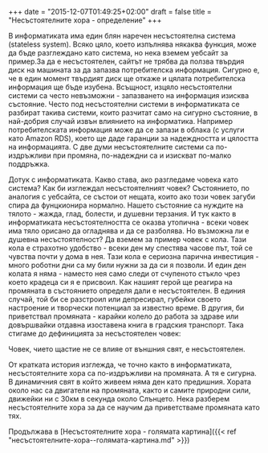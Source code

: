 +++
date = "2015-12-07T01:49:25+02:00"
draft = false
title = "Несъстоятелните хора - определение"
+++

В информатиката има един блян наречен несъстоятелна система (stateless system). Всяко цяло, което изпълнява някаква функция, може да бъде разглеждано като система, но нека вземем уебсайт за пример.За да е несъстоятелен, сайтът не трябва да ползва твърдия диск на машината за да запазва потребителска информация. Сигурно е, че в един момент твърдият диск ще откаже и цялата потребителска информация ще бъде изубена. Всъщност, изцяло несъстоятелни системи са често невъзможни - запазването на информация изисква състояние. Често под несъстоятелни системи в информатиката се разбират такива системи, които разчитат само на сигурно състояние, в най-добрия случай извън влиянието на информатика. Например потребителската информация може да се запази в облака (с услуги като Amazon RDS), което ще даде гаранции за надеждността и цялостта на информацията. С две думи несъстоятелните системи са по-издръжливи при промяна, по-надеждни са и изискват по-малко поддръжка.

Дотук с информатиката. Какво става, ако разгледаме човека като система? Как би изглеждал несъстоятелният човек? Състоянието, по аналогия с уебсайта, се състои от нещата, които ако този човек загуби спира да фунцкионира нормално. Нашето състояние са нуждите на тялото - жажда, глад, болести, и душевни терзания. И тук както в информатиката несъстоятелността се оказва утопична - всеки човек има тяло орисано да огладнява и да се разболява. Но възможна ли е душевна несъстоятелност? Да вземем за пример човек с кола. Тази кола е страхотно удобство - всеки ден му спестява часове път, той се чувства почти у дома в нея. Тази кола е сериозна парична инвестиция - много роботни дни са му били нужни за да си я позволи. И един ден колата я няма - наместо нея само следи от счупеното стъкло чрез което крадеца си я е присвоил. Как нашият герой ще реагира на промяната в състоянието определя дали е несъстоятелен. В единия случай, той би се разстроил или депресирал, губейки своето настроение и творчески потенциал за известно време. В другия, би приветствал промяната - карайки колело до работа за здраве или довършвайки отдавна изоставена книга в градския транспорт. Така стигаме до дефиницията за несъстоятелен човек:

Човек, чието щастие не се влияе от външния свят, е несъстоятелен.

От кратката история изглежда, че точно както в информатиката, несъстоятелните хора са по-издръжливи на промяната. А тя е сигурна. В динамичния свят в който живеем няма ден като предишния. Хората около нас са двигатели на промяната, както и самите природни сили, движейки ни с 30км в секунда около Слънцето. Нека разберем несъстоятелните хора за да се научим да приветстваме промяната като тях.
 
Продължава в [Несъстоятелните хора - голямата картина]({{< ref "несъстоятелните-хора--голямата-картина.md" >}})
